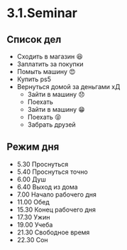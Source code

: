 # 3.1.Seminar

## Список дел
* Сходить в магазин :satisfied:
* Заплатить за покупки 
* Помыть машину :heart_eyes:
* Купить ps5
* Вернуться домой за деньгами хД
  * Зайти в машину :disappointed:
  * Поехать
  * Зайти в машину :grin:
  * Поехать :stuck_out_tongue_closed_eyes:
  * Забрать друзей

## Режим дня
* 5.30 Проснуться
* 5.40 Проснуться точно
* 6.00 Душ
* 6.40 Выход из дома
* 7.00 Начало рабочего дня
* 11.00 Обед
* 15.30 Конец рабочего дня
* 17.30 Ужин
* 19.00 Учеба
* 21.30 Свободное время
* 22.30 Сон